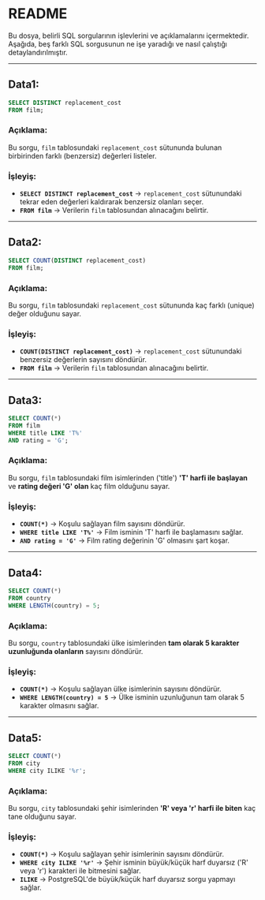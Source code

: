 # README

Bu dosya, belirli SQL sorgularının işlevlerini ve açıklamalarını içermektedir. Aşağıda, beş farklı SQL sorgusunun ne işe yaradığı ve nasıl çalıştığı detaylandırılmıştır.

---

## Data1:

```sql
SELECT DISTINCT replacement_cost
FROM film;
```

### Açıklama:

Bu sorgu, `film` tablosundaki `replacement_cost` sütununda bulunan birbirinden farklı (benzersiz) değerleri listeler.

### İşleyiş:

- **`SELECT DISTINCT replacement_cost`** → `replacement_cost` sütunundaki tekrar eden değerleri kaldırarak benzersiz olanları seçer.
- **`FROM film`** → Verilerin `film` tablosundan alınacağını belirtir.

---

## Data2:

```sql
SELECT COUNT(DISTINCT replacement_cost)
FROM film;
```

### Açıklama:

Bu sorgu, `film` tablosundaki `replacement_cost` sütununda kaç farklı (unique) değer olduğunu sayar.

### İşleyiş:

- **`COUNT(DISTINCT replacement_cost)`** → `replacement_cost` sütunundaki benzersiz değerlerin sayısını döndürür.
- **`FROM film`** → Verilerin `film` tablosundan alınacağını belirtir.

---

## Data3:

```sql
SELECT COUNT(*)
FROM film
WHERE title LIKE 'T%'
AND rating = 'G';
```

### Açıklama:

Bu sorgu, `film` tablosundaki film isimlerinden ('title') **'T' harfi ile başlayan** ve **rating değeri 'G' olan** kaç film olduğunu sayar.

### İşleyiş:

- **`COUNT(*)`** → Koşulu sağlayan film sayısını döndürür.
- **`WHERE title LIKE 'T%'`** → Film isminin 'T' harfi ile başlamasını sağlar.
- **`AND rating = 'G'`** → Film rating değerinin 'G' olmasını şart koşar.

---

## Data4:

```sql
SELECT COUNT(*)
FROM country
WHERE LENGTH(country) = 5;
```

### Açıklama:

Bu sorgu, `country` tablosundaki ülke isimlerinden **tam olarak 5 karakter uzunluğunda olanların** sayısını döndürür.

### İşleyiş:

- **`COUNT(*)`** → Koşulu sağlayan ülke isimlerinin sayısını döndürür.
- **`WHERE LENGTH(country) = 5`** → Ülke isminin uzunluğunun tam olarak 5 karakter olmasını sağlar.

---

## Data5:

```sql
SELECT COUNT(*)
FROM city
WHERE city ILIKE '%r';
```

### Açıklama:

Bu sorgu, `city` tablosundaki şehir isimlerinden **'R' veya 'r' harfi ile biten** kaç tane olduğunu sayar.

### İşleyiş:

- **`COUNT(*)`** → Koşulu sağlayan şehir isimlerinin sayısını döndürür.
- **`WHERE city ILIKE '%r'`** → Şehir isminin büyük/küçük harf duyarsız ('R' veya 'r') karakteri ile bitmesini sağlar.
- **`ILIKE`** → PostgreSQL'de büyük/küçük harf duyarsız sorgu yapmayı sağlar.
